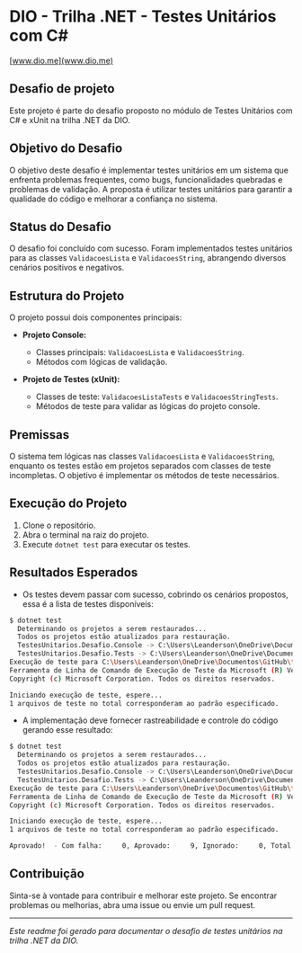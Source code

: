 # DIO - Trilha .NET - Testes Unitários com C#
[www.dio.me](www.dio.me)

## Desafio de projeto

Este projeto é parte do desafio proposto no módulo de Testes Unitários com C# e xUnit na trilha .NET da DIO.

## Objetivo do Desafio

O objetivo deste desafio é implementar testes unitários em um sistema que enfrenta problemas frequentes, como bugs, funcionalidades quebradas e problemas de validação. A proposta é utilizar testes unitários para garantir a qualidade do código e melhorar a confiança no sistema.

## Status do Desafio

O desafio foi concluído com sucesso. Foram implementados testes unitários para as classes `ValidacoesLista` e `ValidacoesString`, abrangendo diversos cenários positivos e negativos.

## Estrutura do Projeto

O projeto possui dois componentes principais:
- **Projeto Console:**
  - Classes principais: `ValidacoesLista` e `ValidacoesString`.
  - Métodos com lógicas de validação.

- **Projeto de Testes (xUnit):**
  - Classes de teste: `ValidacoesListaTests` e `ValidacoesStringTests`.
  - Métodos de teste para validar as lógicas do projeto console.

## Premissas

O sistema tem lógicas nas classes `ValidacoesLista` e `ValidacoesString`, enquanto os testes estão em projetos separados com classes de teste incompletas. O objetivo é implementar os métodos de teste necessários.

## Execução do Projeto

1. Clone o repositório.
2. Abra o terminal na raiz do projeto.
3. Execute `dotnet test` para executar os testes.

## Resultados Esperados

- Os testes devem passar com sucesso, cobrindo os cenários propostos, essa é a lista de testes disponíveis:

```bash
$ dotnet test
  Determinando os projetos a serem restaurados...
  Todos os projetos estão atualizados para restauração.
  TestesUnitarios.Desafio.Console -> C:\Users\Leanderson\OneDrive\Documentos\GitHub\trilha-net-testes-unitarios-desafio\TestesUnitarios.Desafio.Console\bin\Debug\net6.0\TestesUnitarios.Desafio.Console.dll
  TestesUnitarios.Desafio.Tests -> C:\Users\Leanderson\OneDrive\Documentos\GitHub\trilha-net-testes-unitarios-desafio\TestesUnitarios.Desafio.Tests\bin\Debug\net6.0\TestesUnitarios.Desafio.Tests.dll
Execução de teste para C:\Users\Leanderson\OneDrive\Documentos\GitHub\trilha-net-testes-unitarios-desafio\TestesUnitarios.Desafio.Tests\bin\Debug\net6.0\TestesUnitarios.Desafio.Tests.dll (.NETCoreApp,Version=v6.0)
Ferramenta de Linha de Comando de Execução de Teste da Microsoft (R) Versão 17.0.0
Copyright (c) Microsoft Corporation. Todos os direitos reservados.

Iniciando execução de teste, espere...
1 arquivos de teste no total corresponderam ao padrão especificado.

```
- A implementação deve fornecer rastreabilidade e controle do código gerando esse resultado:

```bash
$ dotnet test
  Determinando os projetos a serem restaurados...
  Todos os projetos estão atualizados para restauração.
  TestesUnitarios.Desafio.Console -> C:\Users\Leanderson\OneDrive\Documentos\GitHub\trilha-net-testes-unitarios-desafio\TestesUnitarios.Desafio.Console\bin\Debug\net6.0\TestesUnitarios.Desafio.Console.dll
  TestesUnitarios.Desafio.Tests -> C:\Users\Leanderson\OneDrive\Documentos\GitHub\trilha-net-testes-unitarios-desafio\TestesUnitarios.Desafio.Tests\bin\Debug\net6.0\TestesUnitarios.Desafio.Tests.dll
Execução de teste para C:\Users\Leanderson\OneDrive\Documentos\GitHub\trilha-net-testes-unitarios-desafio\TestesUnitarios.Desafio.Tests\bin\Debug\net6.0\TestesUnitarios.Desafio.Tests.dll (.NETCoreApp,Version=v6.0)
Ferramenta de Linha de Comando de Execução de Teste da Microsoft (R) Versão 17.0.0
Copyright (c) Microsoft Corporation. Todos os direitos reservados.

Iniciando execução de teste, espere...
1 arquivos de teste no total corresponderam ao padrão especificado.

Aprovado!  - Com falha:     0, Aprovado:     9, Ignorado:     0, Total:     9, Duração: 5 ms - TestesUnitarios.Desafio.Tests.dll (net6.0)
```


## Contribuição

Sinta-se à vontade para contribuir e melhorar este projeto. Se encontrar problemas ou melhorias, abra uma issue ou envie um pull request.

---

*Este readme foi gerado para documentar o desafio de testes unitários na trilha .NET da DIO.*
